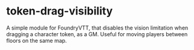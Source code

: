 # token-drag-visibility
A simple module for FoundryVTT, that disables the vision limitation when dragging a character token, as a GM. Useful for moving players between floors on the same map.
